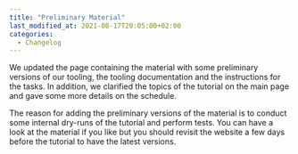 ```yaml
---
title: "Preliminary Material"
last_modified_at: 2021-08-17T20:05:00+02:00
categories:
  - Changelog
---
```


We updated the page containing the material with some preliminary versions of our tooling, the tooling documentation and the instructions for the tasks. In addition, we clarified the topics of the tutorial on the main page and gave some more details on the schedule.

The reason for adding the preliminary versions of the material is to conduct some internal dry-runs of the tutorial and perform tests. You can have a look at the material if you like but you should revisit the website a few days before the tutorial to have the latest versions.